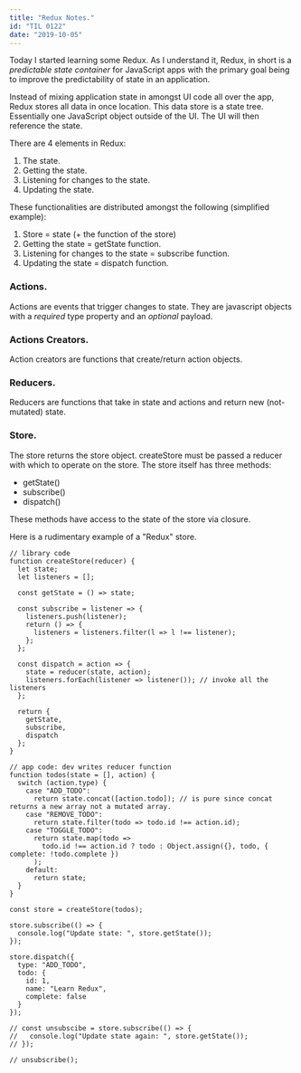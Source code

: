 ```yaml
---
title: "Redux Notes."
id: "TIL 0122"
date: "2019-10-05"
---
```


Today I started learning some Redux. As I understand it, Redux, in short is a *predictable state container* for JavaScript apps with the primary goal being to improve the predictability of state in an application. 


Instead of mixing application state in amongst UI code all over the app, Redux stores all data in once location. This data store is a state tree. Essentially one JavaScript object outside of the UI. The UI will then reference the state. 

There are 4 elements in Redux: 

1. The state.
2. Getting the state.
3. Listening for changes to the state.
4. Updating the state. 

These functionalities are distributed amongst the following (simplified example): 

1. Store = state (+ the function of the store)
2. Getting the state = getState function. 
3. Listening for changes to the state = subscribe function. 
4. Updating the state = dispatch function. 

### Actions. 

Actions are events that trigger changes to state. They are javascript objects with a *required* type property and an *optional* payload. 

### Actions Creators. 

Action creators are functions that create/return action objects. 

### Reducers. 

Reducers are functions that take in state and actions and return new (not-mutated) state. 

### Store. 

The store returns the store object. createStore must be passed a reducer with which to operate on the store. The store itself has three methods: 

* getState()
* subscribe()
* dispatch()

These methods have access to the state of the store via closure. 

Here is a rudimentary example of a "Redux" store. 

```
// library code
function createStore(reducer) {
  let state;
  let listeners = [];

  const getState = () => state;

  const subscribe = listener => {
    listeners.push(listener);
    return () => {
      listeners = listeners.filter(l => l !== listener);
    };
  };

  const dispatch = action => {
    state = reducer(state, action);
    listeners.forEach(listener => listener()); // invoke all the listeners
  };

  return {
    getState,
    subscribe,
    dispatch
  };
}

// app code: dev writes reducer function
function todos(state = [], action) {
  switch (action.type) {
    case "ADD_TODO":
      return state.concat([action.todo]); // is pure since concat returns a new array not a mutated array.
    case "REMOVE_TODO":
      return state.filter(todo => todo.id !== action.id);
    case "TOGGLE_TODO":
      return state.map(todo =>
        todo.id !== action.id ? todo : Object.assign({}, todo, { complete: !todo.complete })
      );
    default:
      return state;
  }
}

const store = createStore(todos);

store.subscribe(() => {
  console.log("Update state: ", store.getState());
});

store.dispatch({
  type: "ADD_TODO",
  todo: {
    id: 1,
    name: "Learn Redux",
    complete: false
  }
});

// const unsubscibe = store.subscribe(() => {
//   console.log("Update state again: ", store.getState());
// });

// unsubscribe();
```


